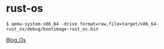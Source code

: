 # rust-os


```
$ qemu-system-x86_64 -drive format=raw,file=target/x86_64-rust_os/debug/bootimage-rust_os.bin
```

[Blog_Os](https://github.com/phil-opp/blog_os)